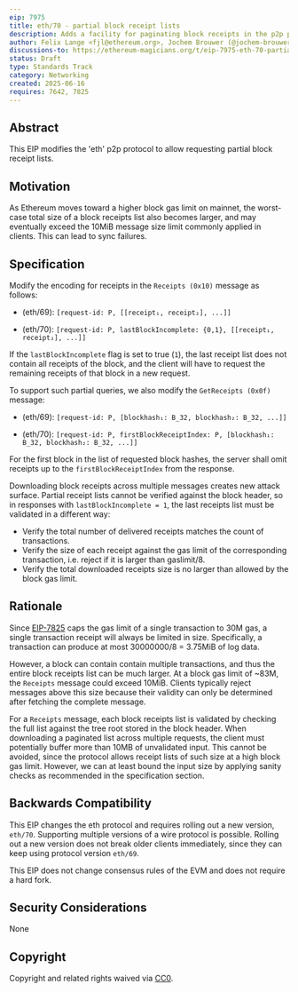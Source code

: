 ```yaml
---
eip: 7975
title: eth/70 - partial block receipt lists
description: Adds a facility for paginating block receipts in the p2p protocol
author: Felix Lange <fjl@ethereum.org>, Jochem Brouwer (@jochem-brouwer), Giulio Rebuffo (@Giulio2002)
discussions-to: https://ethereum-magicians.org/t/eip-7975-eth-70-partial-block-receipt-lists/24658
status: Draft
type: Standards Track
category: Networking
created: 2025-06-16
requires: 7642, 7825
---
```


## Abstract

This EIP modifies the 'eth' p2p protocol to allow requesting partial block receipt lists.

## Motivation

As Ethereum moves toward a higher block gas limit on mainnet, the worst-case total size of
a block receipts list also becomes larger, and may eventually exceed the 10MiB message size
limit commonly applied in clients. This can lead to sync failures.

## Specification

Modify the encoding for receipts in the `Receipts (0x10)` message as follows:

- (eth/69): `[request-id: P, [[receipt₁, receipt₂], ...]]`

- (eth/70): `[request-id: P, lastBlockIncomplete: {0,1}, [[receipt₁, receipt₂], ...]]`

If the `lastBlockIncomplete` flag is set to true (`1`), the last receipt list does not
contain all receipts of the block, and the client will have to request the remaining
receipts of that block in a new request.

To support such partial queries, we also modify the `GetReceipts (0x0f)` message:

- (eth/69): `[request-id: P, [blockhash₁: B_32, blockhash₂: B_32, ...]]`

- (eth/70): `[request-id: P, firstBlockReceiptIndex: P, [blockhash₁: B_32, blockhash₂: B_32, ...]]`

For the first block in the list of requested block hashes, the server shall omit receipts
up to the `firstBlockReceiptIndex` from the response.

Downloading block receipts across multiple messages creates new attack surface. Partial
receipt lists cannot be verified against the block header, so in responses with
`lastBlockIncomplete = 1`, the last receipts list must be validated in a different way:

- Verify the total number of delivered receipts matches the count of transactions.
- Verify the size of each receipt against the gas limit of the corresponding transaction,
  i.e. reject if it is larger than gaslimit/8.
- Verify the total downloaded receipts size is no larger than allowed by the block gas limit.

<!-- Needs exact formula -->

## Rationale

Since [EIP-7825] caps the gas limit of a single transaction to 30M gas, a single
transaction receipt will always be limited in size. Specifically, a transaction can
produce at most 30000000/8 = 3.75MiB of log data.

However, a block can contain contain multiple transactions, and thus the entire block
receipts list can be much larger. At a block gas limit of ~83M, the `Receipts` message
could exceed 10MiB. Clients typically reject messages above this size because their
validity can only be determined after fetching the complete message.

For a `Receipts` message, each block receipts list is validated by checking the full list
against the tree root stored in the block header. When downloading a paginated list across
multiple requests, the client must potentially buffer more than 10MB of unvalidated input.
This cannot be avoided, since the protocol allows receipt lists of such size at a high
block gas limit. However, we can at least bound the input size by applying sanity checks
as recommended in the specification section.

## Backwards Compatibility

This EIP changes the eth protocol and requires rolling out a new version, `eth/70`.
Supporting multiple versions of a wire protocol is possible. Rolling out a new version
does not break older clients immediately, since they can keep using protocol version
`eth/69`.

This EIP does not change consensus rules of the EVM and does not require a hard fork.

## Security Considerations

None

## Copyright

Copyright and related rights waived via [CC0](../LICENSE.md).

[EIP-7825]: ./eip-7825.md
